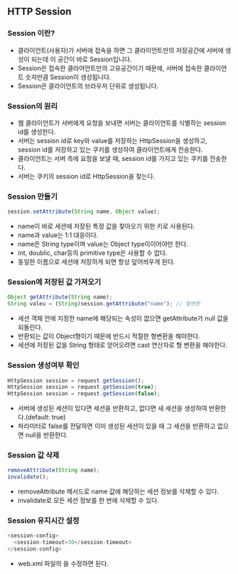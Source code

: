 ## HTTP Session

### Session 이란?
* 클라이언트(사용자)가 서버에 접속을 하면 그 클라이언트만의 저장공간에 서버에 생성이 되는데 이 공간이 바로 Session입니다.
* Session은 접속한 클라어언트만의 고유공간이기 때문에, 서버에 접속한 클라이언트 숫자만큼 Session이 생성됩니다.
* Session은 클라이언트의 브라우저 단위로 생성됩니다.

### Session의 원리
* 웹 클라이언트가 서버에게 요청을 보내면 서버는 클라이언트를 식별하는 session id를 생성한다.
* 서버는 session id로 key와 value를 저장하는 HttpSession을 생성하고, session id를 저장하고 있는 쿠키를 생성하여 클라이언트에게 전송한다.
* 클라이언트는 서버 측에 요청을 보낼 때, session id를 가지고 있는 쿠키를 전송한다.
* 서버는 쿠키의 session id로 HttpSession을 찾는다.

### Session 만들기

```javascript
session.setAttribute(String name, Object value);
```

* name이 바로 세션에 저장된 특정 값을 찾아오기 위한 키로 사용된다.
* name과 value는 1:1 대응이다.
* name은 String type이며 value는 Object type이이어야만 한다.
* int, doublic, char등의 primitive type은 사용할 수 없다.
* 동일한 이름으로 세션에 저장하게 되면 항상 덮어씌우게 된다.

### Session에 저장된 값 가져오기

```javascript
Object getAttribute(String name);
String valeu = (String)session.getAttribute("name"); // 형변환
```

* 세션 객체 안에 지정한 name에 해당되는 속성이 없으면 getAttribute가 null 값을 되돌린다.
* 반환되는 값이 Object형이기 때문에 반드시 적절한 형변환을 해야한다.
* 세션에 저장된 값을 String 형태로 얻어오려면 cast 연산자로 형 변환을 해야한다.

### Session 생성여부 확인

```javascript
HttpSession session = request.getSession();
HttpSession session = request.getSession(true);
HttpSession session = request.getSession(false);
```

* 서버에 생성된 세션이 있다면 세션을 반환하고, 없다면 새 세션을 생성하여 반환한다.(default: true)
* 파라미터로 false를 전달하면 이미 생성된 세션이 있을 때 그 세션을 반환하고 없으면 null을 반환한다.

### Session 값 삭제

```javascript
removeAttribute(String name);
invalidate();
```

* removeAttribute 메서드로 name 값에 해당하는 세션 정보를 삭제할 수 있다.
* invalidate로 모든 세션 정보를 한 번에 삭제할 수 있다.

### Session 유지시간 설정

```javascript
<session-config>
  <session-timeout>30</session-timeout>
</session-config>
```

* web.xml 파일의 <session-timeout>을 수정하면 된다.
